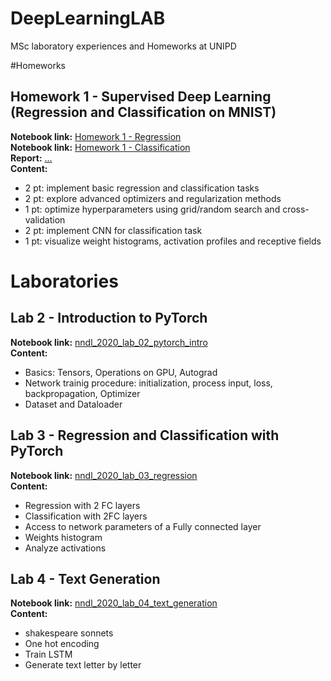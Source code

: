 # DeepLearningLAB
MSc laboratory experiences and Homeworks at UNIPD

#Homeworks

## Homework 1 - Supervised Deep Learning (Regression and Classification on MNIST)
**Notebook link:** [Homework 1 - Regression](https://github.com/ivaste/DeepLearningLAB/blob/main/Homework%201/Homework%201%20-%20%20Regression.ipynb)  
**Notebook link:** [Homework 1 - Classification](https://github.com/ivaste/DeepLearningLAB/blob/main/Homework%201/Homework%201%20-%20Classification.ipynb)  
**Report:** [...]()  
**Content:**
 - 2 pt: implement basic regression and classification tasks
 - 2 pt: explore advanced optimizers and regularization methods
 - 1 pt: optimize hyperparameters using grid/random search and cross-validation
 - 2 pt: implement CNN for classification task
 - 1 pt: visualize weight histograms, activation profiles and receptive fields


# Laboratories

## Lab 2 - Introduction to PyTorch
**Notebook link:** [nndl_2020_lab_02_pytorch_intro](https://github.com/ivaste/DeepLearningLAB/blob/main/Lab%2002/nndl_2020_lab_02_pytorch_intro.ipynb)  
**Content:**
 - Basics: Tensors, Operations on GPU, Autograd
 - Network trainig procedure: initialization, process input, loss, backpropagation, Optimizer
 - Dataset and Dataloader
 
## Lab 3 - Regression and Classification with PyTorch
**Notebook link:** [nndl_2020_lab_03_regression](https://github.com/ivaste/DeepLearningLAB/blob/main/Lab%2003/nndl_2020_lab_03_regression.ipynb)  
**Content:**
 - Regression with 2 FC layers
 - Classification with 2FC layers
 - Access to network parameters of a Fully connected layer
 - Weights histogram
 - Analyze activations
 
## Lab 4 - Text Generation
**Notebook link:** [nndl_2020_lab_04_text_generation]()  
**Content:**
 - shakespeare sonnets
 - One hot encoding
 - Train LSTM
 - Generate text letter by letter